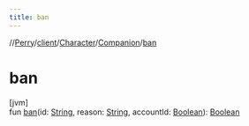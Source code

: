 ```yaml
---
title: ban
---
```

//[Perry](../../../../index.html)/[client](../../index.html)/[Character](../index.html)/[Companion](index.html)/[ban](ban.html)



# ban



[jvm]\
fun [ban](ban.html)(id: [String](https://kotlinlang.org/api/latest/jvm/stdlib/kotlin/-string/index.html), reason: [String](https://kotlinlang.org/api/latest/jvm/stdlib/kotlin/-string/index.html), accountId: [Boolean](https://kotlinlang.org/api/latest/jvm/stdlib/kotlin/-boolean/index.html)): [Boolean](https://kotlinlang.org/api/latest/jvm/stdlib/kotlin/-boolean/index.html)




